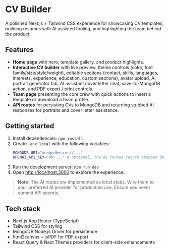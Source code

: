 # CV Builder

A polished Next.js + Tailwind CSS experience for showcasing CV templates, building resumes with AI assisted tooling, and highlighting the team behind the product.

## Features

- **Home page** with hero, template gallery, and product highlights.
- **Interactive CV builder** with live preview, theme controls (color, font family/size/style/weight), editable sections (contact, skills, languages, interests, experience, education, custom sections), avatar upload, AI portrait generator tab, AI assistant cover letter chat, save-to-MongoDB action, and PDF export / print controls.
- **Team page** presenting the core crew with quick actions to insert a template or download a team profile.
- **API routes** for persisting CVs to MongoDB and returning stubbed AI responses for portraits and cover letter assistance.

## Getting started

1. Install dependencies: `npm install`
2. Create `.env.local` with the following variables:
   ```bash
   MONGODB_URI="mongodb+srv://..."
   OPENAI_API_KEY="sk-..." # optional, the AI routes return stubbed data without a key
   ```
3. Run the development server: `npm run dev`
4. Open [http://localhost:3000](http://localhost:3000) to explore the experience.

> **Note:** The AI routes are implemented as local stubs. Wire them to your preferred AI provider for production use. Ensure you never commit API secrets.

## Tech stack

- Next.js App Router (TypeScript)
- Tailwind CSS for styling
- MongoDB Node.js Driver for persistence
- html2canvas + jsPDF for PDF export
- React Query & Next Themes providers for client-side enhancements
